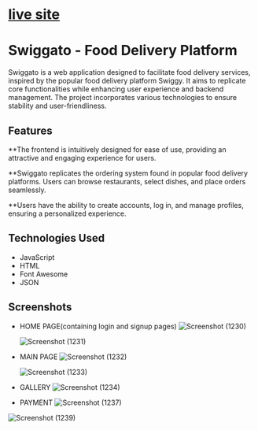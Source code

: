 
# [live site](https://amans09.github.io/Swiggato/)


# Swiggato - Food Delivery Platform

Swiggato is a web application designed to facilitate food delivery services, inspired by the popular food delivery platform Swiggy. 
It aims to replicate core functionalities while enhancing user experience and backend management. 
The project incorporates various technologies to ensure stability and user-friendliness.

## Features

**The frontend is intuitively designed for ease of use, providing an attractive and engaging experience for users.

**Swiggato replicates the ordering system found in popular food delivery platforms. Users can browse restaurants, select dishes, and place orders seamlessly.

**Users have the ability to create accounts, log in, and manage profiles, ensuring a personalized experience.


## Technologies Used

* JavaScript
* HTML
* Font Awesome
* JSON

## Screenshots
* HOME PAGE(containing login and signup pages)
  ![Screenshot (1230)](https://github.com/AmanS09/Swiggato/assets/123250285/2be5241c-c21d-4ad1-8a61-bd766a524f68)

  ![Screenshot (1231)](https://github.com/AmanS09/Swiggato/assets/123250285/6b3c2e79-5bff-4b6e-9fb3-9cbfefcb28bf)

* MAIN PAGE
  ![Screenshot (1232)](https://github.com/AmanS09/Swiggato/assets/123250285/b9ea971b-b0d9-46aa-b57c-ed01fc435f44)

  ![Screenshot (1233)](https://github.com/AmanS09/Swiggato/assets/123250285/00e5a87c-3455-4091-b9a4-b80a420f7301)


* GALLERY
  ![Screenshot (1234)](https://github.com/AmanS09/Swiggato/assets/123250285/73200ab9-adf0-409c-bc62-7399c2c4ee48)

* PAYMENT
 ![Screenshot (1237)](https://github.com/AmanS09/Swiggato/assets/123250285/e3c9342b-3bb3-4094-9b9f-ecbe69d1fd8f)

 ![Screenshot (1239)](https://github.com/AmanS09/Swiggato/assets/123250285/87fd0b15-adfa-4694-944b-50e89c19d2fa)


